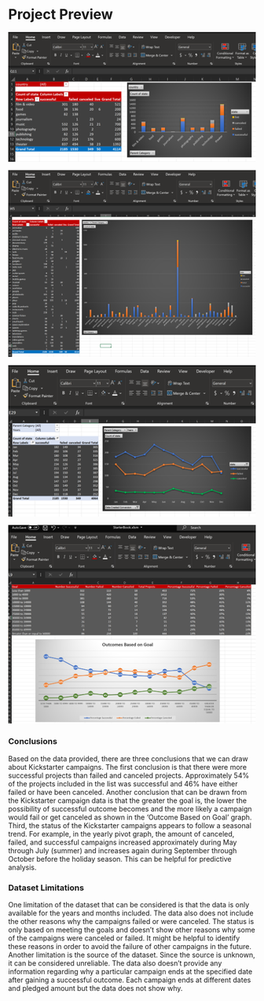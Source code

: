 # Project Preview

![Excel1](Screenshots/PivotTable1.PNG)



![Excel2](Screenshots/PivotTable2.PNG)



![Excel3](Screenshots/PivotTable3.PNG)



![Excel4](Screenshots/OutcomeBasedOnGoalPNG.PNG)

### Conclusions
Based on the data provided, there are three conclusions that we can draw about Kickstarter campaigns. The first conclusion is that there were more successful projects than failed and canceled projects. Approximately 54% of the projects included in the list was successful and 46% have either failed or have been canceled. Another conclusion that can be drawn from the Kickstarter campaign data is that the greater the goal is, the lower the possibility of successful outcome becomes and the more likely a campaign would fail or get canceled as shown in the ‘Outcome Based on Goal’ graph. Third, the status of the Kickstarter campaigns appears to follow a seasonal trend. For example, in the yearly pivot graph, the amount of canceled, failed, and successful campaigns increased approximately during May through July (summer) and increases again during September through October before the holiday season. This can be helpful for predictive analysis. 

### Dataset Limitations 
One limitation of the dataset that can be considered is that the data is only available for
the years and months included.  The data also does not include the other reasons why the campaigns failed or were canceled. The status is only based on meeting the goals and doesn’t show other reasons why some of the campaigns were canceled or failed. It might be helpful to identify these reasons in order to avoid the failure of other campaigns in the future. Another limitation is the source of the dataset. Since the source is unknown, it can be considered unreliable. The data also doesn’t provide any information regarding why a particular campaign ends at the specified date after gaining a successful outcome. Each campaign ends at different dates and pledged amount but the data does not show why. 


